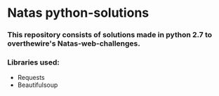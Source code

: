 # Natas python-solutions
### This repository consists of solutions made in python 2.7 to overthewire's Natas-web-challenges.
### 
### Libraries used:
- Requests
- Beautifulsoup